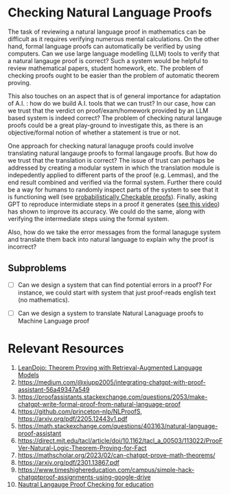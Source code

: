 # Checking Natural Language Proofs

The task of reviewing a natural language proof in mathematics can be difficult as it requires verifying numerous mental calculations. On the other hand, formal language proofs can automatically be verified by using computers. Can we use large language modelling (LLM) tools to verify that a natural langauge proof is correct? Such a system would be helpful to review mathematical papers, student homework, etc. The problem of checking proofs ought to be easier than the problem of automatic theorem proving. 

This also touches on an aspect that is of general importance for adaptation of A.I. : how do we build A.I. tools that we can trust? In our case, how can we trust that the verdict on proof/exam/homework provided by an LLM based system is indeed correct? The problem of checking natural langauge proofs could be a great play-ground to investigate this, as there is an objective/formal notion of whether a statement is true or not. 

One approach for checking natural lanaguge proofs could involve translating natural langauge proofs to formal langauge proofs. But  how do we trust that the translation is correct? The issue of trust can perhaps be addressed by creating a modular system in which the translation module is indepedently applied to different parts of the proof (e.g. Lemmas), and the end result combined and verified via the formal system. Further there could be a way for humans to randomly inspect parts of the system to see that it is functioning well (see [probabilistically Checkable proofs](https://en.wikipedia.org/wiki/Probabilistically_checkable_proof)). Finally, asking GPT to reproduce intermidiate steps in a proof it generates ([see this video](https://youtu.be/hJP5GqnTrNo?t=767)) has shown to improve its accuracy. We could do the same, along with verifying the intermediate steps using the formal system. 

Also, how do we take the error messages from the formal lanaguge system and translate them back into natural language to explain why the proof is incorrect? 

## Subproblems

- [ ] Can we design a system that can find potential errors in a proof? For instance, we could start with system that just proof-reads english text (no mathematics). 
- [ ] Can we design a system to translate Natural Lanaguage proofs to Machine Language proof


# Relevant Resources 

1. [LeanDojo: Theorem Proving with Retrieval-Augmented Language Models](https://arxiv.org/pdf/2306.15626.pdf)
2. https://medium.com/@xiupp2005/integrating-chatgpt-with-proof-assistant-56a49347a549
3. https://proofassistants.stackexchange.com/questions/2053/make-chatgpt-write-formal-proof-from-natural-language-proof
4. https://github.com/princeton-nlp/NLProofS, https://arxiv.org/pdf/2205.12443v1.pdf
5. https://math.stackexchange.com/questions/403163/natural-language-proof-assistant
6. https://direct.mit.edu/tacl/article/doi/10.1162/tacl_a_00503/113022/ProoFVer-Natural-Logic-Theorem-Proving-for-Fact
7. https://mathscholar.org/2023/02/can-chatgpt-prove-math-theorems/
8. https://arxiv.org/pdf/2301.13867.pdf
9. https://www.timeshighereducation.com/campus/simple-hack-chatgptproof-assignments-using-google-drive
10. [Nautral Langauge Proof Checking for education](https://arxiv.org/pdf/2202.08131)


